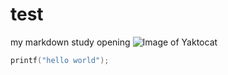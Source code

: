 # test
my markdown study opening
![Image of Yaktocat](https://octodex.github.com/images/yaktocat.png)
```c
printf("hello world");
```
